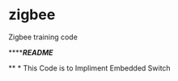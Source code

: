 # zigbee
Zigbee training code


***************************README***********************

** * This Code is to Impliment Embedded Switch